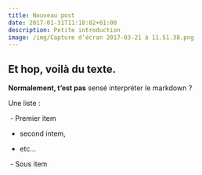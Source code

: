 ```yaml
---
title: Nouveau post
date: 2017-01-31T11:18:02+01:00
description: Petite introduction
image: /img/Capture d’écran 2017-03-21 à 11.51.38.png
---
```


## Et hop, voilà du texte.

__Normalement, t’est pas__ sensé interpréter le markdown ?

Une liste :

 - Premier item

- second intem,

- etc…

 - Sous item